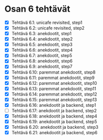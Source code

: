 # Osan 6 tehtävät

* [x] Tehtävä 6.1: unicafe revisited, step1
* [x] Tehtävä 6.2: unicafe revisited, step2
* [x] Tehtävä 6.3: anekdootit, step1
* [x] Tehtävä 6.4: anekdootit, step2
* [x] Tehtävä 6.5: anekdootit, step3
* [x] Tehtävä 6.6: anekdootit, step4
* [x] Tehtävä 6.7: anekdootit, step5
* [x] Tehtävä 6.8: anekdootit, step6
* [x] Tehtävä 6.9: anekdootit, step7
* [x] Tehtävä 6.10: paremmat anekdootit, step8
* [x] Tehtävä 6.11: paremmat anekdootit, step9
* [x] Tehtävä 6.12: paremmat anekdootit, step10
* [x] Tehtävä 6.13: paremmat anekdootit, step11
* [x] Tehtävä 6.14: paremmat anekdootit, step12
* [x] Tehtävä 6.15: paremmat anekdootit, step13
* [x] Tehtävä 6.16: anekdootit ja backend, step1
* [ ] Tehtävä 6.17: anekdootit ja backend, step2
* [x] Tehtävä 6.18: anekdootit ja backend, step4
* [x] Tehtävä 6.19: anekdootit ja backend, step5
* [x] Tehtävä 6.20: anekdootit ja backend, step3
* [x] Tehtävä 6.21: anekdootit ja backend, step6

